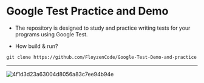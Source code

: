 # Google Test Practice and Demo

- The repository is designed to study and practice writing tests for your programs using Google Test.

- How build & run?
```
git clone https://github.com/FloyzenCode/Google-Test-Demo-and-practice
```
---
![4f1d3d23a63004d8056a83c7ee94b94e](https://user-images.githubusercontent.com/107361187/231889016-325f4cf2-c910-45a9-865e-a36e808847f4.jpg)
